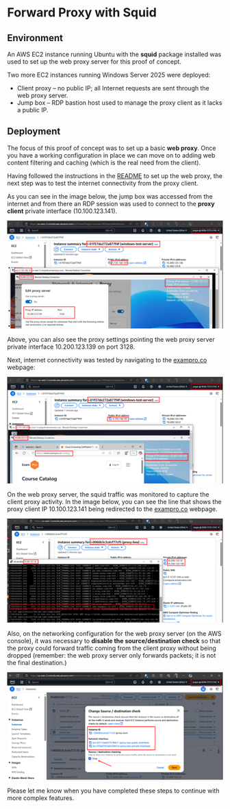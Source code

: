 # Forward Proxy with Squid

## Environment

An AWS EC2 instance running Ubuntu with the **squid** package installed was used to set up the web proxy server for this proof of concept.

Two more EC2 instances running Windows Server 2025 were deployed:

- Client proxy – no public IP; all Internet requests are sent through the web proxy server.  
- Jump box – RDP bastion host used to manage the proxy client as it lacks a public IP.

## Deployment

The focus of this proof of concept was to set up a basic **web proxy**. Once you have a working configuration in place we can move on to adding web content filtering and caching (which is the real need from the client).

Having followed the instructions in the [README](./README.md) to set up the web proxy, the next step was to test the internet connectivity from the proxy client.

As you can see in the image below, the jump box was accessed from the internet and from there an RDP session was used to connect to the **proxy client** private interface (10.100.123.141).

![Proxy client being accessed from a Windows jump box](./assets/forward-proxy-3.png)

Above, you can also see the proxy settings pointing the web proxy server private interface 10.200.123.139 on port 3128.

Next, internet connectivity was tested by navigating to the [exampro.co](https://exampro.co) webpage:

![Proxy client accessing the internet](./assets/forward-proxy-2.png)

On the web proxy server, the squid traffic was monitored to capture the client proxy activity. In the image below, you can see the line that shows the proxy client IP 10.100.123.141 being redirected to the [exampro.co](https://exampro.co) webpage.

![Proxy server capturing squid logs](./assets/forward-proxy-1.png)

Also, on the networking configuration for the web proxy server (on the AWS console), it was necessary to **disable the source/destination check** so that the proxy could forward traffic coming from the client proxy without being dropped (remember: the web proxy server only forwards packets; it is not the final destination.)

![AWS console showing networking configuration](./assets/forward-proxy-4.png)

Please let me know when you have completed these steps to continue with more complex features.
